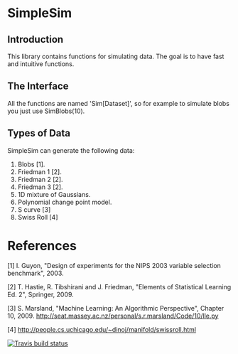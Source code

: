 # SimpleSim

## Introduction
This library contains functions for simulating data. The goal is to have fast and intuitive functions. 

## The Interface

All the functions are named 'Sim[Dataset]', so for example to simulate blobs you just use SimBlobs(10). 

## Types of Data
SimpleSim can generate the following data:

1. Blobs [1].
2. Friedman 1 [2].
3. Friedman 2 [2].
4. Friedman 3 [2].
5. 1D mixture of Gaussians. 
6. Polynomial change point model. 
7. S curve [3]
8. Swiss Roll [4]



# References
[1] I. Guyon, "Design of experiments for the NIPS 2003 variable
           selection benchmark", 2003.
           
           
[2] T. Hastie, R. Tibshirani and J. Friedman, "Elements of Statistical
           Learning Ed. 2", Springer, 2009.           


[3] S. Marsland, "Machine Learning: An Algorithmic Perspective",
           Chapter 10, 2009.
           http://seat.massey.ac.nz/personal/s.r.marsland/Code/10/lle.py
           
           
[4] http://people.cs.uchicago.edu/~dinoj/manifold/swissroll.html



  <!-- badges: start -->
  [![Travis build status](https://travis-ci.com/feji3769/SimpleSim.svg?branch=master)](https://travis-ci.com/feji3769/SimpleSim)
  <!-- badges: end -->